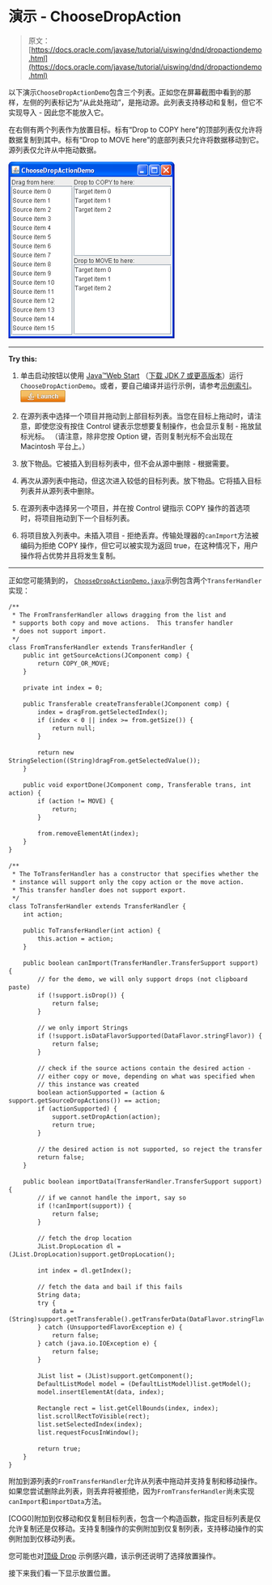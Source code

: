 # 演示 - ChooseDropAction

> 原文： [https://docs.oracle.com/javase/tutorial/uiswing/dnd/dropactiondemo.html](https://docs.oracle.com/javase/tutorial/uiswing/dnd/dropactiondemo.html)

以下演示`ChooseDropActionDemo`包含三个列表。正如您在屏幕截图中看到的那样，左侧的列表标记为“从此处拖动”，是拖动源。此列表支持移动和复制，但它不实现导入 - 因此您不能放入它。

在右侧有两个列表作为放置目标。标有“Drop to COPY here”的顶部列表仅允许将数据复制到其中。标有“Drop to MOVE here”的底部列表只允许将数据移动到它。源列表仅允许从中拖动数据。

![A snapshot of the ChooseDropActionDemo demo.](img/33d75f9a4430f2ba47e75ed64ff00968.jpg)

* * *

**Try this:** 

1.  单击启动按钮以使用 [Java™Web Start](http://www.oracle.com/technetwork/java/javase/javawebstart/index.html) （[下载 JDK 7 或更高版本](http://www.oracle.com/technetwork/java/javase/downloads/index.html)）运行`ChooseDropActionDemo`。或者，要自己编译并运行示例，请参考[示例索引](../examples/dnd/index.html#ChooseDropAction)。 [![Launches the ChooseDropActionDemo example](img/4707a69a17729d71c56b2bdbbb4cc61c.jpg)](https://docs.oracle.com/javase/tutorialJWS/samples/uiswing/ChooseDropActionDemoProject/ChooseDropActionDemo.jnlp) 

2.  在源列表中选择一个项目并拖动到上部目标列表。当您在目标上拖动时，请注意，即使您没有按住 Control 键表示您想要复制操作，也会显示复制 - 拖放鼠标光标。 （请注意，除非您按 Option 键，否则复制光标不会出现在 Macintosh 平台上。）
3.  放下物品。它被插入到目标列表中，但不会从源中删除 - 根据需要。
4.  再次从源列表中拖动，但这次进入较低的目标列表。放下物品。它将插入目标列表并从源列表中删除。
5.  在源列表中选择另一个项目，并在按 Control 键指示 COPY 操作的首选项时，将项目拖动到下一个目标列表。
6.  将项目放入列表中。未插入项目 - 拒绝丢弃。传输处理器的`canImport`方法被编码为拒绝 COPY 操作，但它可以被实现为返回 true，在这种情况下，用户操作将占优势并且将发生复制。

* * *

正如您可能猜到的， [``ChooseDropActionDemo.java``](../examples/dnd/ChooseDropActionDemoProject/src/dnd/ChooseDropActionDemo.java)示例包含两个`TransferHandler`实现：

```
/**
 * The FromTransferHandler allows dragging from the list and
 * supports both copy and move actions.  This transfer handler
 * does not support import.
 */
class FromTransferHandler extends TransferHandler {
    public int getSourceActions(JComponent comp) {
        return COPY_OR_MOVE;
    }

    private int index = 0;

    public Transferable createTransferable(JComponent comp) {
        index = dragFrom.getSelectedIndex();
        if (index < 0 || index >= from.getSize()) {
            return null;
        }

        return new StringSelection((String)dragFrom.getSelectedValue());
    }

    public void exportDone(JComponent comp, Transferable trans, int action) {
        if (action != MOVE) {
            return;
        }

        from.removeElementAt(index);
    }
}

/**
 * The ToTransferHandler has a constructor that specifies whether the
 * instance will support only the copy action or the move action.
 * This transfer handler does not support export.
 */
class ToTransferHandler extends TransferHandler {
    int action;

    public ToTransferHandler(int action) {
        this.action = action;
    }

    public boolean canImport(TransferHandler.TransferSupport support) {
        // for the demo, we will only support drops (not clipboard paste)
        if (!support.isDrop()) {
            return false;
        }

        // we only import Strings
        if (!support.isDataFlavorSupported(DataFlavor.stringFlavor)) {
            return false;
        }

        // check if the source actions contain the desired action -
        // either copy or move, depending on what was specified when
        // this instance was created
        boolean actionSupported = (action & support.getSourceDropActions()) == action;
        if (actionSupported) {
            support.setDropAction(action);
            return true;
        }

        // the desired action is not supported, so reject the transfer
        return false;
    }

    public boolean importData(TransferHandler.TransferSupport support) {
        // if we cannot handle the import, say so
        if (!canImport(support)) {
            return false;
        }

        // fetch the drop location
        JList.DropLocation dl = (JList.DropLocation)support.getDropLocation();

        int index = dl.getIndex();

        // fetch the data and bail if this fails
        String data;
        try {
            data = (String)support.getTransferable().getTransferData(DataFlavor.stringFlavor);
        } catch (UnsupportedFlavorException e) {
            return false;
        } catch (java.io.IOException e) {
            return false;
        }

        JList list = (JList)support.getComponent();
        DefaultListModel model = (DefaultListModel)list.getModel();
        model.insertElementAt(data, index);

        Rectangle rect = list.getCellBounds(index, index);
        list.scrollRectToVisible(rect);
        list.setSelectedIndex(index);
        list.requestFocusInWindow();

        return true;
    }  
} 

```

附加到源列表的`FromTransferHandler`允许从列表中拖动并支持复制和移动操作。如果您尝试删除此列表，则丢弃将被拒绝，因为`FromTransferHandler`尚未实现`canImport`和`importData`方法。

[COG0]附加到仅移动和仅复制目标列表，包含一个构造函数，指定目标列表是仅允许复制还是仅移动。支持复制操作的实例附加到仅复制列表，支持移动操作的实例附加到仅移动列表。

您可能也对[顶级 Drop](toplevel.html) 示例感兴趣，该示例还说明了选择放置操作。

接下来我们看一下显示放置位置。